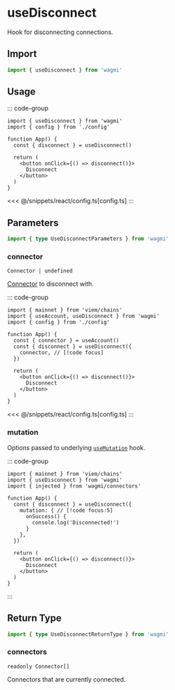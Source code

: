 <script setup>
const mutate = 'disconnect'
const TData = 'void'
const TError = 'DisconnectError'
const TVariables = '{ connector?: Connector | undefined; }'
</script>

# useDisconnect

Hook for disconnecting connections.

## Import

```ts
import { useDisconnect } from 'wagmi'
```

## Usage

::: code-group
```tsx [index.tsx]
import { useDisconnect } from 'wagmi'
import { config } from './config'

function App() {
  const { disconnect } = useDisconnect()

  return (
    <button onClick={() => disconnect()}>
      Disconnect
    </button>
  )
}
```
<<< @/snippets/react/config.ts[config.ts]
:::

## Parameters

```ts
import { type UseDisconnectParameters } from 'wagmi'
```

### connector

`Connector | undefined`

[Connector](/react/connectors) to disconnect with.

::: code-group
```tsx [index.tsx]
import { mainnet } from 'viem/chains'
import { useAccount, useDisconnect } from 'wagmi'
import { config } from './config'

function App() {
  const { connector } = useAccount()
  const { disconnect } = useDisconnect({
    connector, // [!code focus]
  })

  return (
    <button onClick={() => disconnect()}>
      Disconnect
    </button>
  )
}
```
<<< @/snippets/react/config.ts[config.ts]
:::

### mutation

Options passed to underlying [`useMutation`](https://tanstack.com/query/v5/docs/react/reference/useMutation) hook.

::: code-group
```tsx [index.tsx]
import { mainnet } from 'viem/chains'
import { useDisconnect } from 'wagmi'
import { injected } from 'wagmi/connectors'

function App() {
  const { disconnect } = useDisconnect({
    mutation: { // [!code focus:5]
      onSuccess() {
        console.log('Disconnected!')
      }
    },
  })

  return (
    <button onClick={() => disconnect()}>
      Disconnect
    </button>
  )
}
```
:::

<!--@include: @shared/mutation-options.md-->

## Return Type

```ts
import { type UseDisconnectReturnType } from 'wagmi'
```

### connectors

`readonly Connector[]`

Connectors that are currently connected.

<!--@include: @shared/mutation-result.md-->